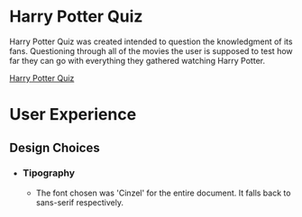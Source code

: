 # Harry Potter Quiz 

Harry Potter Quiz was created intended to question the knowledgment of its fans. Questioning through all of the movies the user is supposed to test how far they can go with everything they gathered watching Harry Potter.

[Harry Potter Quiz](https://8000-juliavolpon-harrypotter-iiu8dgnjk7i.ws-eu110.gitpod.io/)

# User Experience

## Design Choices
* ### Tipography
   * The font chosen was 'Cinzel' for the entire document. It falls back to sans-serif respectively.
